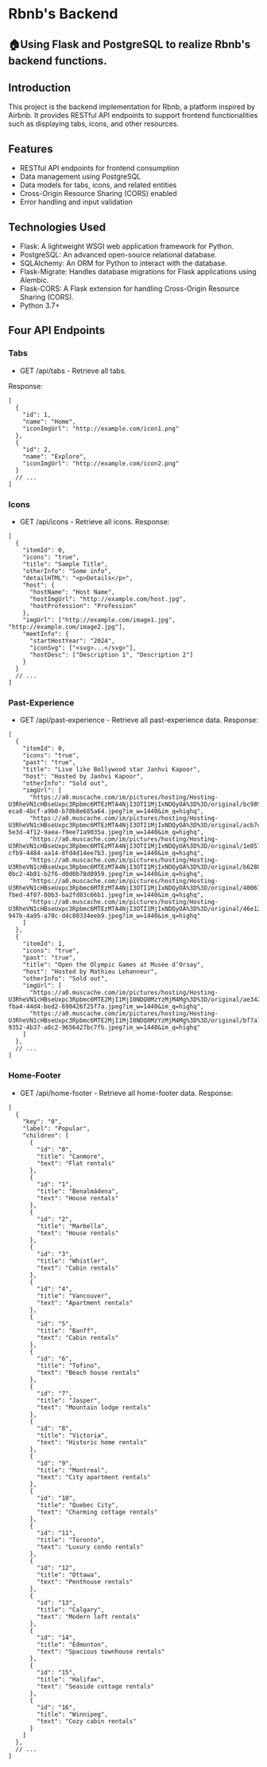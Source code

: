 # Rbnb's Backend
## 🏠Using Flask and PostgreSQL to realize Rbnb's backend functions.
## Introduction
This project is the backend implementation for Rbnb, a platform inspired by Airbnb. It provides RESTful API endpoints to support frontend functionalities such as displaying tabs, icons, and other resources.

## Features
* RESTful API endpoints for frontend consumption
* Data management using PostgreSQL
* Data models for tabs, icons, and related entities
* Cross-Origin Resource Sharing (CORS) enabled
* Error handling and input validation

## Technologies Used
* Flask: A lightweight WSGI web application framework for Python.
* PostgreSQL: An advanced open-source relational database.
* SQLAlchemy: An ORM for Python to interact with the database.
* Flask-Migrate: Handles database migrations for Flask applications using Alembic.
* Flask-CORS: A Flask extension for handling Cross-Origin Resource Sharing (CORS).
* Python 3.7+

## Four API Endpoints
### Tabs
* GET /api/tabs - Retrieve all tabs.

Response:
```
[
  {
    "id": 1,
    "name": "Home",
    "iconImgUrl": "http://example.com/icon1.png"
  },
  {
    "id": 2,
    "name": "Explore",
    "iconImgUrl": "http://example.com/icon2.png"
  }
  // ...
]
```

### Icons
* GET /api/icons - Retrieve all icons.
Response:
```
[
  {
    "itemId": 0,
    "icons": "true",
    "title": "Sample Title",
    "otherInfo": "Some info",
    "detailHTML": "<p>Details</p>",
    "host": {
      "hostName": "Host Name",
      "hostImgUrl": "http://example.com/host.jpg",
      "hostProfession": "Profession"
    },
    "imgUrl": ["http://example.com/image1.jpg", "http://example.com/image2.jpg"],
    "meetInfo": {
      "startHostYear": "2024",
      "iconSvg": ["<svg>...</svg>"],
      "hostDesc": ["Description 1", "Description 2"]
    }
  }
  // ...
]
```

### Past-Experience
* GET /api/past-experience - Retrieve all past-experience data.
Response:
```
[
  {
    "itemId": 0,
    "icons": "true",
    "past": "true",
    "title": "Live like Bollywood star Janhvi Kapoor",
    "host": "Hosted by Janhvi Kapoor",
    "otherInfo": "Sold out",
    "imgUrl": [
      "https://a0.muscache.com/im/pictures/hosting/Hosting-U3RheVN1cHBseUxpc3Rpbmc6MTEzMTA4NjI3OTI1MjIxNDQyOA%3D%3D/original/bc989f2d-eca8-4bcf-a9b0-b70b8e685a64.jpeg?im_w=1440&im_q=highq",
      "https://a0.muscache.com/im/pictures/hosting/Hosting-U3RheVN1cHBseUxpc3Rpbmc6MTEzMTA4NjI3OTI1MjIxNDQyOA%3D%3D/original/acb7c0e1-5e3d-4f12-9aea-f9ee71a9035a.jpeg?im_w=1440&im_q=highq",
      "https://a0.muscache.com/im/pictures/hosting/Hosting-U3RheVN1cHBseUxpc3Rpbmc6MTEzMTA4NjI3OTI1MjIxNDQyOA%3D%3D/original/1e05770b-cfb9-4484-aa14-8fd4d14ee7b3.jpeg?im_w=1440&im_q=highq",
      "https://a0.muscache.com/im/pictures/hosting/Hosting-U3RheVN1cHBseUxpc3Rpbmc6MTEzMTA4NjI3OTI1MjIxNDQyOA%3D%3D/original/b6288ffe-0bc2-4b01-b2f6-d0d0b78d0959.jpeg?im_w=1440&im_q=highq",
      "https://a0.muscache.com/im/pictures/hosting/Hosting-U3RheVN1cHBseUxpc3Rpbmc6MTEzMTA4NjI3OTI1MjIxNDQyOA%3D%3D/original/400678f7-fbed-4f07-80b3-ba2fd03c66b1.jpeg?im_w=1440&im_q=highq",
      "https://a0.muscache.com/im/pictures/hosting/Hosting-U3RheVN1cHBseUxpc3Rpbmc6MTEzMTA4NjI3OTI1MjIxNDQyOA%3D%3D/original/46e12a73-947b-4a95-a70c-d4c80334eeb9.jpeg?im_w=1440&im_q=highq"
    ]
  },
  {
    "itemId": 1,
    "icons": "true",
    "past": "true",
    "title": "Open the Olympic Games at Musée d’Orsay",
    "host": "Hosted by Mathieu Lehanneur",
    "otherInfo": "Sold out",
    "imgUrl": [
      "https://a0.muscache.com/im/pictures/hosting/Hosting-U3RheVN1cHBseUxpc3Rpbmc6MTE2MjI1MjI0NDQ0MzYzMjM4Mg%3D%3D/original/ae3426d1-fba4-44d4-bed2-690426f25f7a.jpeg?im_w=1440&im_q=highq",
      "https://a0.muscache.com/im/pictures/hosting/Hosting-U3RheVN1cHBseUxpc3Rpbmc6MTE2MjI1MjI0NDQ0MzYzMjM4Mg%3D%3D/original/bf7a757d-9352-4b37-a8c2-9656427bc7fb.jpeg?im_w=1440&im_q=highq"
    ]
  },
  // ...
]
```

### Home-Footer
* GET /api/home-footer - Retrieve all home-footer data.
Response:
```
[
  {
    "key": "0",
    "label": "Popular",
    "children": [
      {
        "id": "0",
        "title": "Canmore",
        "text": "Flat rentals"
      },
      {
        "id": "1",
        "title": "Benalmádena",
        "text": "House rentals"
      },
      {
        "id": "2",
        "title": "Marbella",
        "text": "House rentals"
      },
      {
        "id": "3",
        "title": "Whistler",
        "text": "Cabin rentals"
      },
      {
        "id": "4",
        "title": "Vancouver",
        "text": "Apartment rentals"
      },
      {
        "id": "5",
        "title": "Banff",
        "text": "Cabin rentals"
      },
      {
        "id": "6",
        "title": "Tofino",
        "text": "Beach house rentals"
      },
      {
        "id": "7",
        "title": "Jasper",
        "text": "Mountain lodge rentals"
      },
      {
        "id": "8",
        "title": "Victoria",
        "text": "Historic home rentals"
      },
      {
        "id": "9",
        "title": "Montreal",
        "text": "City apartment rentals"
      },
      {
        "id": "10",
        "title": "Quebec City",
        "text": "Charming cottage rentals"
      },
      {
        "id": "11",
        "title": "Toronto",
        "text": "Luxury condo rentals"
      },
      {
        "id": "12",
        "title": "Ottawa",
        "text": "Penthouse rentals"
      },
      {
        "id": "13",
        "title": "Calgary",
        "text": "Modern loft rentals"
      },
      {
        "id": "14",
        "title": "Edmonton",
        "text": "Spacious townhouse rentals"
      },
      {
        "id": "15",
        "title": "Halifax",
        "text": "Seaside cottage rentals"
      },
      {
        "id": "16",
        "title": "Winnipeg",
        "text": "Cozy cabin rentals"
      }
    ]
  },
  // ...
]
```

